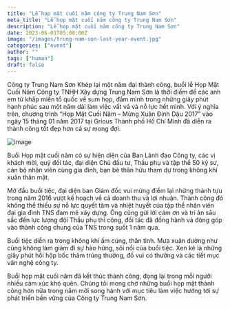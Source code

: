 ```yaml
---
title: "Lễ họp mặt cuối năm công ty Trung Nam Sơn"
meta_title: "Lễ họp mặt cuối năm công ty Trung Nam Sơn"
description: "Lễ họp mặt cuối năm công ty Trung Nam Sơn"
date: 2023-06-01T05:00:00Z
image: "/images/trung-nam-son-last-year-event.jpg"
categories: ["event"]
author: ""
tags: ["human"]
draft: false
---
```


Công ty Trung Nam Sơn Khép lại một năm đại thành công, buổi lễ Họp Mặt Cuối Năm Công ty TNHH Xây dựng Trung Nam Sơn là thời điểm để các anh em từ khắp miền tổ quốc về sum họp, đắm mình trong những giây phút hạnh phúc sau một năm dài làm việc vất vả và nỗ lực hết mình. Với ý nghĩa trên, chương trình “Họp Mặt Cuối Năm – Mừng Xuân Đinh Dậu 2017” vào ngày 15 tháng 01 năm 2017 tại Grious Thành phố Hồ Chí Minh đã diễn ra thành công tốt đẹp hơn cả sự mong đợi.

![image](/images/trung-nam-son-last-year-event.jpg)

Buổi Họp mặt cuối năm có sự hiện diện của Ban Lãnh đạo Công ty, các vị khách mời, quý đối tác, đại diện Chủ đầu tư, Thầu phụ và tập thể 50 kỹ sư, cán bộ nhân viên cùng gia đình, bạn bè thân hữu tham dự trong không khí xuân thân mật.

Mở đầu buổi tiệc, đại diện ban Giám đốc vui mừng điểm lại những thành tựu trong năm 2016 vượt kế hoạch về cả doanh thu và lợi nhuận. Thành công đó không thể thiếu sự nỗ lực quyết tâm và nhiệt huyết của tập thể nhân viên đại gia đình TNS đam mê xây dựng. Ông cũng gửi lời cám ơn và tri ân sâu sắc đến lực lượng đội Thầu phụ thi công, đối tác đã đồng hành và đóng góp vào thành công chung của TNS trong suốt 1 năm qua.

Buổi tiệc diễn ra trong không khí ấm cúng, thân tình. Mưa xuân dường như cũng không làm giảm đi sự hào hứng, sôi nổi của buổi tiệc. Xen kẽ là những giây phút hồi hộp bốc thăm trúng thưởng, đố vui có thưởng và các tiết mục văn nghệ công ty.

Buổi họp mặt cuối năm đã kết thúc thành công, đọng lại trong mỗi người nhiều cảm xúc khó quên. Chúng tôi mong chờ những buổi họp mặt thành công hơn nữa trong năm mới song hành với mục tiêu làm việc hướng tới sự phát triển bền vững của Công ty Trung Nam Sơn.
